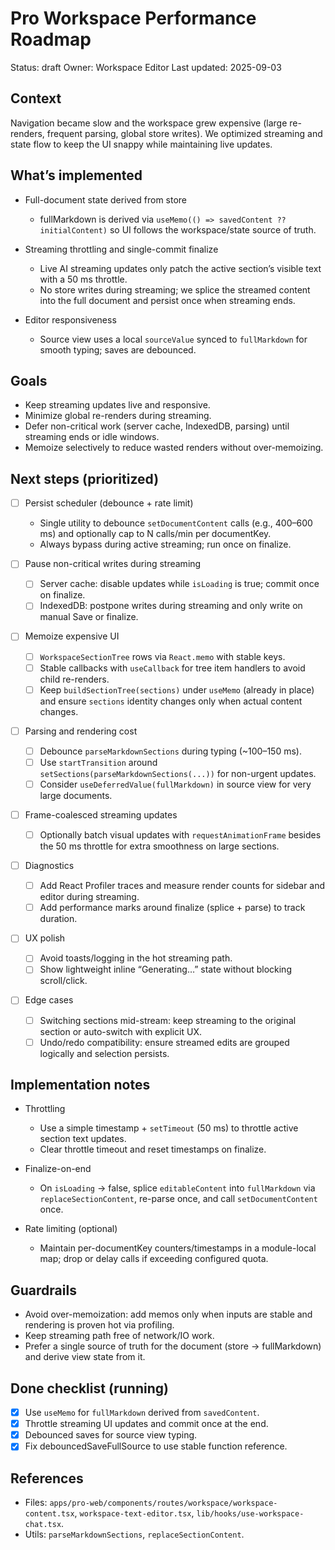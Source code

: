 # Pro Workspace Performance Roadmap

Status: draft
Owner: Workspace Editor
Last updated: 2025-09-03

## Context

Navigation became slow and the workspace grew expensive (large re-renders, frequent parsing, global store writes). We optimized streaming and state flow to keep the UI snappy while maintaining live updates.

## What’s implemented

- Full-document state derived from store
  - fullMarkdown is derived via `useMemo(() => savedContent ?? initialContent)` so UI follows the workspace/state source of truth.

- Streaming throttling and single-commit finalize
  - Live AI streaming updates only patch the active section’s visible text with a 50 ms throttle.
  - No store writes during streaming; we splice the streamed content into the full document and persist once when streaming ends.

- Editor responsiveness
  - Source view uses a local `sourceValue` synced to `fullMarkdown` for smooth typing; saves are debounced.

## Goals

- Keep streaming updates live and responsive.
- Minimize global re-renders during streaming.
- Defer non-critical work (server cache, IndexedDB, parsing) until streaming ends or idle windows.
- Memoize selectively to reduce wasted renders without over-memoizing.

## Next steps (prioritized)

- [ ] Persist scheduler (debounce + rate limit)
  - Single utility to debounce `setDocumentContent` calls (e.g., 400–600 ms) and optionally cap to N calls/min per documentKey.
  - Always bypass during active streaming; run once on finalize.

- [ ] Pause non-critical writes during streaming
  - [ ] Server cache: disable updates while `isLoading` is true; commit once on finalize.
  - [ ] IndexedDB: postpone writes during streaming and only write on manual Save or finalize.

- [ ] Memoize expensive UI
  - [ ] `WorkspaceSectionTree` rows via `React.memo` with stable keys.
  - [ ] Stable callbacks with `useCallback` for tree item handlers to avoid child re-renders.
  - [ ] Keep `buildSectionTree(sections)` under `useMemo` (already in place) and ensure `sections` identity changes only when actual content changes.

- [ ] Parsing and rendering cost
  - [ ] Debounce `parseMarkdownSections` during typing (~100–150 ms).
  - [ ] Use `startTransition` around `setSections(parseMarkdownSections(...))` for non-urgent updates.
  - [ ] Consider `useDeferredValue(fullMarkdown)` in source view for very large documents.

- [ ] Frame-coalesced streaming updates
  - [ ] Optionally batch visual updates with `requestAnimationFrame` besides the 50 ms throttle for extra smoothness on large sections.

- [ ] Diagnostics
  - [ ] Add React Profiler traces and measure render counts for sidebar and editor during streaming.
  - [ ] Add performance marks around finalize (splice + parse) to track duration.

- [ ] UX polish
  - [ ] Avoid toasts/logging in the hot streaming path.
  - [ ] Show lightweight inline “Generating…” state without blocking scroll/click.

- [ ] Edge cases
  - [ ] Switching sections mid-stream: keep streaming to the original section or auto-switch with explicit UX.
  - [ ] Undo/redo compatibility: ensure streamed edits are grouped logically and selection persists.

## Implementation notes

- Throttling
  - Use a simple timestamp + `setTimeout` (50 ms) to throttle active section text updates.
  - Clear throttle timeout and reset timestamps on finalize.

- Finalize-on-end
  - On `isLoading` → false, splice `editableContent` into `fullMarkdown` via `replaceSectionContent`, re-parse once, and call `setDocumentContent` once.

- Rate limiting (optional)
  - Maintain per-documentKey counters/timestamps in a module-local map; drop or delay calls if exceeding configured quota.

## Guardrails

- Avoid over-memoization: add memos only when inputs are stable and rendering is proven hot via profiling.
- Keep streaming path free of network/IO work.
- Prefer a single source of truth for the document (store → fullMarkdown) and derive view state from it.

## Done checklist (running)

- [x] Use `useMemo` for `fullMarkdown` derived from `savedContent`.
- [x] Throttle streaming UI updates and commit once at the end.
- [x] Debounced saves for source view typing.
- [x] Fix debouncedSaveFullSource to use stable function reference.

## References

- Files: `apps/pro-web/components/routes/workspace/workspace-content.tsx`, `workspace-text-editor.tsx`, `lib/hooks/use-workspace-chat.tsx`.
- Utils: `parseMarkdownSections`, `replaceSectionContent`.
